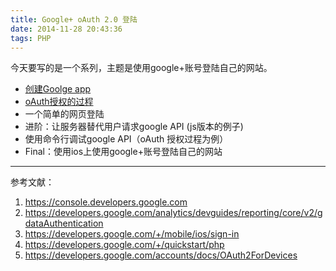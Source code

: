 ```yaml
---
title: Google+ oAuth 2.0 登陆
date: 2014-11-28 20:43:36
tags: PHP
---
```

今天要写的是一个系列，主题是使用google+账号登陆自己的网站。

* [创建Goolge app](/2014/11/28/创建Google-App/) 
* [oAuth授权的过程](/2014/11/28/oAuth授权的过程/)
* 一个简单的网页登陆
* 进阶：让服务器替代用户请求google API (js版本的例子)
* 使用命令行调试google API（oAuth 授权过程为例）
* Final：使用ios上使用google+账号登陆自己的网站

***
参考文献：
1. https://console.developers.google.com
2. https://developers.google.com/analytics/devguides/reporting/core/v2/gdataAuthentication
3. https://developers.google.com/+/mobile/ios/sign-in
4. https://developers.google.com/+/quickstart/php
5. https://developers.google.com/accounts/docs/OAuth2ForDevices